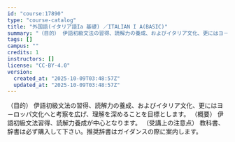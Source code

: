 ```yaml
---
id: "course:17890"
type: "course-catalog"
title: "外国語(イタリア語Ia 基礎) ／ITALIAN I A(BASIC)"
summary: "（目的） 伊語初級文法の習得、読解力の養成、およびイタリア文化、更にはヨ－ロッパ文化へと考察を広げ、理解を深めることを目標とします。 （概要） 伊語初級文法習得、読解力養成が中心となります。 （受講上の注意点） 教科書、辞書は必ず購入して下…"
tags: []
campus: ""
credits: 1
instructors: []
license: "CC-BY-4.0"
version:
  created_at: "2025-10-09T03:48:57Z"
  updated_at: "2025-10-09T03:48:57Z"
---
```

（目的） 伊語初級文法の習得、読解力の養成、およびイタリア文化、更にはヨ－ロッパ文化へと考察を広げ、理解を深めることを目標とします。 （概要） 伊語初級文法習得、読解力養成が中心となります。 （受講上の注意点） 教科書、辞書は必ず購入して下さい。推奨辞書はガイダンスの際に案内します。
